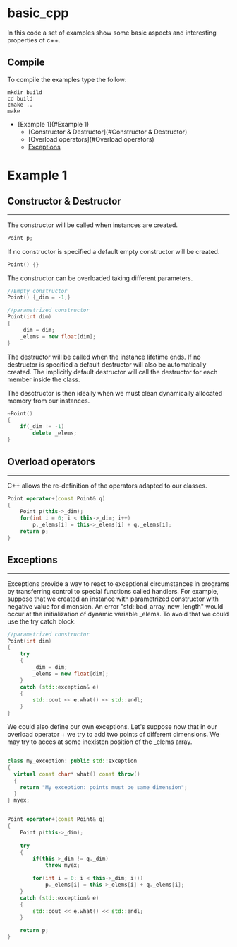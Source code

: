 # basic_cpp

In this code a set of examples show some basic aspects and interesting properties of c++.

Compile
-------
To compile the examples type the follow:

```
mkdir build
cd build
cmake ..
make
```

- [Example 1](#Example 1)
  - [Constructor & Destructor](#Constructor & Destructor)
  - [Overload operators](#Overload operators)
  - [Exceptions](#Exceptions)

# Example 1

## Constructor & Destructor
---------------------------

The constructor will be called when instances are created. 
```cpp
Point p;
```

If no constructor is specified a default empty constructor will be created.
```cpp
Point() {}
```

The constructor can be overloaded taking different parameters.
```cpp
//Empty constructor
Point() {_dim = -1;}

//parametrized constructor
Point(int dim)
{
	_dim = dim;
	_elems = new float[dim];
}
```

The destructor will be called when the instance lifetime ends. 
If no destructor is specified a default destructor will also be automatically created.
The implicitly default destructor will call the destructor for each member inside the class. 

The desctructor is then ideally when we must clean dynamically allocated memory from our instances.
```cpp
~Point()
{
	if(_dim != -1)
		delete _elems;
}
```


## Overload operators
---------------------
C++ allows the re-definition of the operators adapted to our classes.

```cpp
Point operator+(const Point& q) 
{
	Point p(this->_dim);
    for(int i = 0; i < this->_dim; i++)
    	p._elems[i] = this->_elems[i] + q._elems[i];
    return p;
}
```


## Exceptions
-------------
Exceptions provide a way to react to exceptional circumstances in programs by transferring control to special functions called handlers.
For example, suppose that we created an instance with parametrized constructor with negative value for dimension. 
An error "std::bad_array_new_length" would occur at the initialization of dynamic variable _elems. To avoid that we could use
the try catch block: 

```cpp
//parametrized constructor
Point(int dim)
{
	try
	{
		_dim = dim;
		_elems = new float[dim];
	}
	catch (std::exception& e)
	{
		std::cout << e.what() << std::endl;
	}
}
```

We could also define our own exceptions. Let's suppose now that in our overload operator + we try to add two points of different dimensions.
We may try to acces at some inexisten position of the _elems array. 

```cpp

class my_exception: public std::exception
{
  virtual const char* what() const throw()
  {
    return "My exception: points must be same dimension";
  }
} myex;


Point operator+(const Point& q) 
{
	Point p(this->_dim);
			
    try
	{
		if(this->_dim != q._dim)
			throw myex;

		for(int i = 0; i < this->_dim; i++)
			p._elems[i] = this->_elems[i] + q._elems[i];					
	}
	catch (std::exception& e)
	{
		std::cout << e.what() << std::endl;
	}

	return p;
}
```

